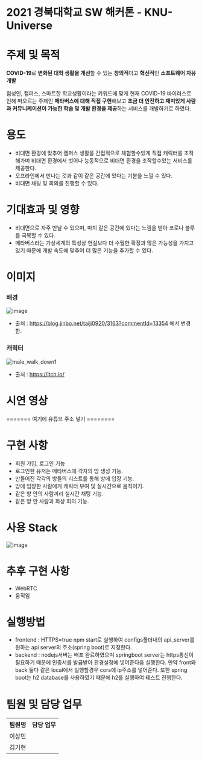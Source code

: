 # **2021 경북대학교 SW 해커톤** - KNU-Universe



# 주제 및 목적

**COVID-19**로 **변화된 대학 생활을 개선**할 수 있는 **창의적**이고 **혁신적**인 **소프트웨어 자유개발**

첨성인, 캠퍼스, 스마트한 학교생활이라는 키워드에 맞게 현재 COVID-19 바이러스로 인해 떠오르는 주제인 **메타버스에 대해 직접 구현**해보고 **조금 더 안전하고 재미있게 사람과 커뮤니케이션이 가능한 학습 및 개발 환경을 제공**하는 서비스를 개발하기로 하였다.



# 용도

- 비대면 환경에 맞추어 캠퍼스 생활을 간접적으로 체험할수있게 직접 캐릭터를 조작해가며 비대면 환경에서 벗어나 능동적으로 비대면 환경을 조작할수있는 서비스를 제공한다.
- 오프라인에서 만나는 것과 같이 같은 공간에 있다는 기분을 느낄 수 있다.
- 비대면 채팅 및 회의를 진행할 수 있다.



# 기대효과 및 영향

- 비대면으로 자주 만날 수 있으며, 마치 같은 공간에 있다는 느낌을 받아 코로나 블루를 극복할 수 있다.
- 메타버스라는 가상세계의 특성상 현실보다 더 수월한 확장과 많은 가능성을 가지고있기 때문에 개발 속도에 맞추어 더 많은 기능을 추가할 수 있다.



# 이미지

### 배경

![image](https://user-images.githubusercontent.com/52579096/126692421-7220e295-f8ac-4973-a367-99411e95688c.png)

- 출처 : https://blog.jinbo.net/taiji0920/3163?commentId=13354 에서 변경함.



### 캐릭터

![male_walk_down1](https://user-images.githubusercontent.com/52579096/126692732-a0b4917f-0dc6-4b85-8dcc-3069385dc040.png)

- 출처 : https://itch.io/



# 시연 영상

======= 여기에 유튜브 주소 넣기 ========



# 구현 사항

- 회원 가입, 로그인 기능
- 로그인한 유저는 메타버스에 각자의 방 생성 기능.
- 만들어진 각각의 방들의 리스트를 통해 방에 입장 기능.
- 방에 입장한 사람에게 캐릭터 부여 및 실시간으로 움직이기.
- 같은 방 안의 사람끼리 실시간 채팅 기능.
- 같은 방 안 사람과 화상 회의 기능.




# 사용 Stack

![image](https://user-images.githubusercontent.com/52579096/126692183-8acbd259-3705-4a10-ad85-68f61fed4263.png)


# 추후 구현 사항

- WebRTC
- 움직임

# 실행방법

- frontend : HTTPS=true npm start로 실행하여 configs폴더내의 api_server를 원하는 api server의 주소(spring boot)로 지정한다.
- backend : nodejs서버는 배포 완료하였으며 springboot server는 https통신이 필요하기 때문에 인증서를 발급받아 환경설정에 넣어준다음 실행한다. 만약 front와 back 둘다 같은 local에서 실행할경우 cors에 ip주소를 넣어준다. 또한 spring boot는 h2 database를 사용하였기 때문에 h2를 실행하여 테스트 진행한다.

# 팀원 및 담당 업무

<table>
    <tr>
        <th>팀원명</th>
        <th>담당 업무</th>
    </tr>
    <tr>
        <td>이상민</td>
        <td></td>
    </tr>
    <tr>
        <td>김기현</td>
        <td></td>
    </tr>
</table>
